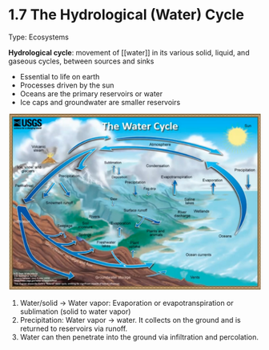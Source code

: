 # 1.7 The Hydrological \(Water\) Cycle

Type: Ecosystems

**Hydrological cycle**: movement of \[\[water\]\] in its various solid, liquid, and gaseous cycles, between sources and sinks

* Essential to life on earth
* Processes driven by the sun
* Oceans are the primary reservoirs or water
* Ice caps and groundwater are smaller reservoirs

![assets/1%207%20The%20Hydrological%20\(Water\)%20Cycle%2047f0904017ee48fa84c266ac1f10131a/Screen\_Shot\_2021-05-15\_at\_4.20.03\_PM.png](../.gitbook/assets/Screen_Shot_2021-05-15_at_4.20.03_PM.png)

1. Water/solid → Water vapor: Evaporation or evapotranspiration or sublimation \(solid to water vapor\)
2. Precipitation: Water vapor → water. It collects on the ground and is returned to reservoirs via runoff.
3. Water can then penetrate into the ground via infiltration and percolation.

